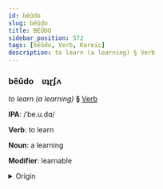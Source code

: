 ```yaml
---
id: bêûdo
slug: bêûdo
title: BÊÛDO
sidebar_position: 572
tags: [bêûdo, Verb, Koreic]
description: to learn (a learning) § Verb
---
```


### bêûdo&emsp;<span kind="abugida">ʋʇɽʄʌ</span>

*to learn (a learning)* **§** [Verb](../../tags/Verb)

**IPA**: /ˈbe.u.dɑ/

**Verb**: to learn

**Noun**: a learning

**Modifier**: learnable

<details>
    <summary>Origin</summary>
    Korean 배우다 bae'uda [pe̞uda̠]<br/>
    <em>Koreic Language Family</em>
</details>